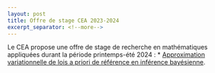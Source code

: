 ```yaml
---
layout: post
title: Offre de stage CEA 2023-2024
excerpt_separator: <!--more-->
---
```

Le CEA propose une offre de stage de recherche en mathématiques appliquées durant la période printemps-été 2024 : 
	* [Approximation variationnelle de lois a priori de référence en inférence bayésienne](/files/jobs/2024-CEA-Sujet_de_stage.pdf).
